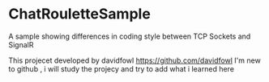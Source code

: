ChatRouletteSample
==================

A sample showing differences in coding style between TCP Sockets and SignalR

This projecet developed by davidfowl   https://github.com/davidfowl
I'm new to github , i will study the projecy and try to add what i learned here

